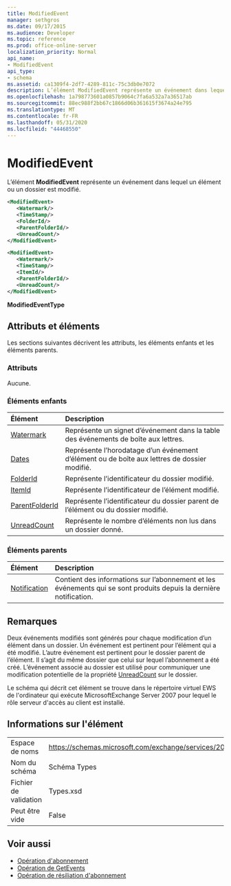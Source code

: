 ```yaml
---
title: ModifiedEvent
manager: sethgros
ms.date: 09/17/2015
ms.audience: Developer
ms.topic: reference
ms.prod: office-online-server
localization_priority: Normal
api_name:
- ModifiedEvent
api_type:
- schema
ms.assetid: ca1309f4-2df7-4289-811c-75c3db0e7072
description: L’élément ModifiedEvent représente un événement dans lequel un élément ou un dossier est modifié.
ms.openlocfilehash: 1a798773601a0857b9064c7fa6a532a7a36517ab
ms.sourcegitcommit: 88ec988f2bb67c1866d06b361615f3674a24e795
ms.translationtype: MT
ms.contentlocale: fr-FR
ms.lasthandoff: 05/31/2020
ms.locfileid: "44468550"
---
```

# <a name="modifiedevent"></a>ModifiedEvent

L’élément **ModifiedEvent** représente un événement dans lequel un élément ou un dossier est modifié. 
  
```xml
<ModifiedEvent>
   <Watermark/>
   <TimeStamp/>
   <FolderId/>
   <ParentFolderId/>
   <UnreadCount/>
</ModifiedEvent>
```

```xml
<ModifiedEvent>
   <Watermark/>
   <TimeStamp/>
   <ItemId/> 
   <ParentFolderId/>
   <UnreadCount/>
</ModifiedEvent>
```

**ModifiedEventType**

## <a name="attributes-and-elements"></a>Attributs et éléments

Les sections suivantes décrivent les attributs, les éléments enfants et les éléments parents.
  
### <a name="attributes"></a>Attributs

Aucune.
  
### <a name="child-elements"></a>Éléments enfants

|**Élément**|**Description**|
|:-----|:-----|
|[Watermark](watermark.md) <br/> |Représente un signet d’événement dans la table des événements de boîte aux lettres.  <br/> |
|[Dates](timestamp.md) <br/> |Représente l’horodatage d’un événement d’élément ou de boîte aux lettres de dossier modifié.  <br/> |
|[FolderId](folderid.md) <br/> |Représente l’identificateur du dossier modifié.  <br/> |
|[ItemId](itemid.md) <br/> |Représente l’identificateur de l’élément modifié.  <br/> |
|[ParentFolderId](parentfolderid.md) <br/> |Représente l’identificateur du dossier parent de l’élément ou du dossier modifié.  <br/> |
|[UnreadCount](unreadcount.md) <br/> |Représente le nombre d’éléments non lus dans un dossier donné.  <br/> |
   
### <a name="parent-elements"></a>Éléments parents

|**Élément**|**Description**|
|:-----|:-----|
|[Notification](notification-ex15websvcsotherref.md) <br/> |Contient des informations sur l’abonnement et les événements qui se sont produits depuis la dernière notification.  <br/> |
   
## <a name="remarks"></a>Remarques

Deux événements modifiés sont générés pour chaque modification d’un élément dans un dossier. Un événement est pertinent pour l’élément qui a été modifié. L’autre événement est pertinent pour le dossier parent de l’élément. Il s’agit du même dossier que celui sur lequel l’abonnement a été créé. L’événement associé au dossier est utilisé pour communiquer une modification potentielle de la propriété [UnreadCount](unreadcount.md) sur le dossier. 
  
Le schéma qui décrit cet élément se trouve dans le répertoire virtuel EWS de l'ordinateur qui exécute MicrosoftExchange Server 2007 pour lequel le rôle serveur d'accès au client est installé.
  
## <a name="element-information"></a>Informations sur l'élément

|||
|:-----|:-----|
|Espace de noms  <br/> |https://schemas.microsoft.com/exchange/services/2006/types  <br/> |
|Nom du schéma  <br/> |Schéma Types  <br/> |
|Fichier de validation  <br/> |Types.xsd  <br/> |
|Peut être vide  <br/> |False  <br/> |
   
## <a name="see-also"></a>Voir aussi

- [Opération d'abonnement](subscribe-operation.md)  
- [Opération de GetEvents](getevents-operation.md)  
- [Opération de résiliation d'abonnement](unsubscribe-operation.md)

